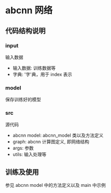 # abcnn 网络

## 代码结构说明

### input

输入数据
- 输入数据: 训练数据等
- 字典: '字'典，用于 index 表示

### model

保存训练好的模型

### src

源代码
- abcnn model: abcnn_model 类以及方法定义
- graph: abcnn 计算图定义, 即网络结构
- args: 参数
- utils: 输入处理等

## 训练及使用

参见 abcnn model 中的方法定义以及 main 中示例